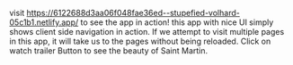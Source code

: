 visit https://6122688d3aa06f048fae36ed--stupefied-volhard-05c1b1.netlify.app/ to see the app in action!
this app with nice UI simply shows client side navigation in action. If we attempt to visit multiple pages in this app, it will take us to the pages without being reloaded.
Click on watch trailer Button to see the beauty of Saint Martin.
